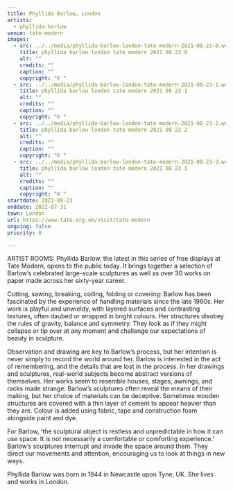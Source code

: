 ```yaml
---
title: Phyllida Barlow, London
artists:
  - phyllida-barlow
venue: tate-modern
images:
  - src: ../../media/phyllida-barlow-london-tate-modern-2021-08-23-0.webp
    title: phyllida barlow london tate modern 2021 08 23 0
    alt: ""
    credits: ""
    caption: ""
    copyright: "© "
  - src: ../../media/phyllida-barlow-london-tate-modern-2021-08-23-1.webp
    title: phyllida barlow london tate modern 2021 08 23 1
    alt: ""
    credits: ""
    caption: ""
    copyright: "© "
  - src: ../../media/phyllida-barlow-london-tate-modern-2021-08-23-2.webp
    title: phyllida barlow london tate modern 2021 08 23 2
    alt: ""
    credits: ""
    caption: ""
    copyright: "© "
  - src: ../../media/phyllida-barlow-london-tate-modern-2021-08-23-3.webp
    title: phyllida barlow london tate modern 2021 08 23 3
    alt: ""
    credits: ""
    caption: ""
    copyright: "© "
startdate: 2021-08-23
enddate: 2022-07-31
town: London
url: https://www.tate.org.uk/visit/tate-modern
ongoing: false
priority: 0

---
```


ARTIST ROOMS: Phyllida Barlow, the latest in this series of free displays at Tate Modern, opens to the public today. It brings together a selection of Barlow’s celebrated large-scale sculptures as well as over 30 works on paper made across her sixty-year career.

Cutting, sawing, breaking, coiling, folding or covering: Barlow has been fascinated by the experience of handling materials since the late 1960s. Her work is playful and unwieldy, with layered surfaces and contrasting textures, often daubed or wrapped in bright colours. Her structures disobey the rules of gravity, balance and symmetry. They look as if they might collapse or tip over at any moment and challenge our expectations of beauty in sculpture.

Observation and drawing are key to Barlow’s process, but her intention is never simply to record the world around her. Barlow is interested in the act of remembering, and the details that are lost in the process. In her drawings and sculptures, real-world subjects become abstract versions of themselves. Her works seem to resemble houses, stages, awnings, and racks made strange. Barlow’s sculptures often reveal the means of their making, but her choice of materials can be deceptive. Sometimes wooden structures are covered with a thin layer of cement to appear heavier than they are. Colour is added using fabric, tape and construction foam alongside paint and dye.

For Barlow, ‘the sculptural object is restless and unpredictable in how it can use space. It is not necessarily a comfortable or comforting experience.’ Barlow’s sculptures interrupt and invade the space around them. They direct our movements and attention, encouraging us to look at things in new ways.

Phyllida Barlow was born in 1944 in Newcastle upon Tyne, UK. She lives and works in London.